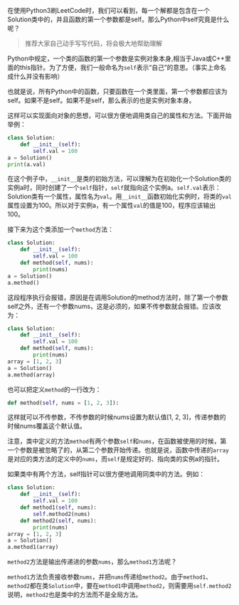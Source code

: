 在使用Python3刷LeetCode时，我们可以看到，每一个解都是包含在一个Solution类中的，并且函数的第一个参数都是self。那么Python中self究竟是什么呢？
>推荐大家自己动手写写代码，将会极大地帮助理解

Python中规定，一个类的函数的第一个参数是实例对象本身,相当于Java或C++里面的this指针。为了方便，我们一般命名为`self`表示“自己”的意思。（事实上命名成什么并没有影响）

也就是说，所有Python中的函数，只要函数在一个类里面，第一个参数都应该为self。如果不是self。如果不是self，那么表示的也是实例对象本身。

这样可以实现面向对象的思想，可以很方便地调用类自己的属性和方法。下面开始举例：

```python
class Solution:
    def __init__(self):
        self.val = 100
a = Solution()
print(a.val)
```
在这个例子中，`__init__`是类的初始方法，可以理解为在初始化一个Solution类的实例a时，同时创建了一个`self`指针，`self`就指向这个实例a。`self.val`表示：Solution类有一个属性，属性名为`val`。用`__init__`函数初始化实例时，将类的`val`属性设置为100。所以对于实例a，有一个属性`val`的值是100，程序应该输出100。

接下来为这个类添加一个`method`方法：

```python
class Solution:
    def __init__(self):
        self.val = 100
    def method(self, nums):
        print(nums)
a = Solution()
a.method()
```
这段程序执行会报错，原因是在调用Solution的method方法时，除了第一个参数self之外，还有一个参数nums，这是必须的，如果不传参数就会报错。应该改为：
```python
class Solution:
    def __init__(self):
        self.val = 100
    def method(self, nums):
        print(nums)
array = [1, 2, 3]
a = Solution()
a.method(array)
```
也可以把定义`method`的一行改为：
```python
def method(self, nums = [1, 2, 3]):
```
这样就可以不传参数，不传参数的时候nums设置为默认值[1, 2, 3]，传递参数的时候nums覆盖这个默认值。

注意，类中定义的方法`method`有两个参数`self`和`nums`，在函数被使用的时候，第一个参数是被忽略了的，从第二个参数开始传递。也就是说，函数中传递的`array`是对应的类方法的定义中的`nums`，而`self`是规定好的、指向类的实例a的指针。

如果类中有两个方法，self指针可以很方便地调用同类中的方法。例如：
```python
class Solution:
    def __init__(self):
        self.val = 100
    def method1(self, nums):
        self.method2(nums)
    def method2(self, nums):
        print(nums)
array = [1, 2, 3]
a = Solution()
a.method1(array)
```
`method2`方法是输出传递进的参数`nums`，那么`method1`方法呢？

`method1`方法负责接收参数`nums`，并把`nums`传递给`method2`。由于`method1`、`method2`都在类`Solution`中，要在`method1`中调用`method2`，则需要用`self.method2`说明，`method2`也是类中的方法而不是全局方法。